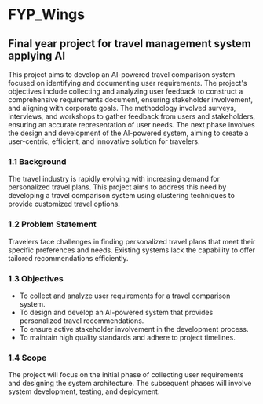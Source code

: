 # FYP_Wings
## Final year project for travel management system applying AI
 
This project aims to develop an AI-powered travel comparison system focused on identifying and documenting user requirements. The project's objectives include collecting and analyzing user feedback to construct a comprehensive requirements document, ensuring stakeholder involvement, and aligning with corporate goals. The methodology involved surveys, interviews, and workshops to gather feedback from users and stakeholders, ensuring an accurate representation of user needs. The next phase involves the design and development of the AI-powered system, aiming to create a user-centric, efficient, and innovative solution for travelers.

### 1.1 Background
The travel industry is rapidly evolving with increasing demand for personalized travel plans. This project aims to address this need by developing a travel comparison system using clustering techniques to provide customized travel options.

### 1.2 Problem Statement
Travelers face challenges in finding personalized travel plans that meet their specific preferences and needs. Existing systems lack the capability to offer tailored recommendations efficiently.

### 1.3 Objectives
- To collect and analyze user requirements for a travel comparison system.
- To design and develop an AI-powered system that provides personalized travel recommendations.
- To ensure active stakeholder involvement in the development process.
- To maintain high quality standards and adhere to project timelines.

### 1.4 Scope
The project will focus on the initial phase of collecting user requirements and designing the system architecture. The subsequent phases will involve system development, testing, and deployment.

